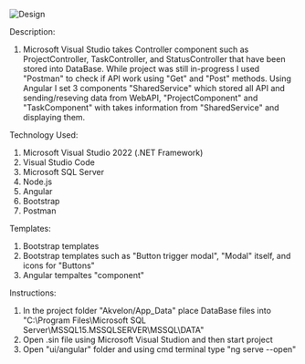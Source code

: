 ![Design](https://user-images.githubusercontent.com/49922607/156911895-22be2d60-f825-4e7d-976f-aa301ffb6615.png)

Description:
1. Microsoft Visual Studio takes Controller component such as ProjectController, TaskController, and StatusController that have been stored into DataBase.
While project was still in-progress I used "Postman" to check if API work using "Get" and "Post" methods.
Using Angular I set 3 components "SharedService" which stored all API and sending/reseving data from WebAPI, "ProjectComponent" and "TaskComponent" with takes information from "SharedService" and displaying them.

Technology Used:
1. Microsoft Visual Studio 2022 (.NET Framework)
2. Visual Studio Code
3. Microsoft SQL Server
4. Node.js
5. Angular
6. Bootstrap
7. Postman

Templates:
1. Bootstrap templates
2. Bootstrap templates such as "Button trigger modal", "Modal" itself, and icons for "Buttons"
3. Angular tempaltes "component"

Instructions:
1. In the project folder "Akvelon/App_Data" place DataBase files into "C:\Program Files\Microsoft SQL Server\MSSQL15.MSSQLSERVER\MSSQL\DATA"
2. Open .sin file using Microsoft Visual Studion and then start project
3. Open "ui/angular" folder and using cmd terminal type "ng serve --open"
